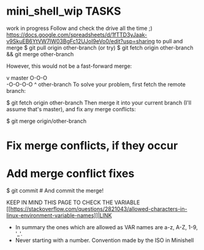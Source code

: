 # mini_shell_wip TASKS
work in progress
Follow and check the drive all the time ;)
https://docs.google.com/spreadsheets/d/1fTTD3yJaak-v9SkuEB6YtVW7lW03BgFc12UJoI9eVo0/edit?usp=sharing
to pull and merge
$ git pull origin other-branch  (or try)    $ git fetch origin other-branch && git merge other-branch

However, this would not be a fast-forward merge:

v master
O-O-O
\
 \-O-O-O-O
         ^ other-branch
To solve your problem, first fetch the remote branch:

$ git fetch origin other-branch
Then merge it into your current branch (I'll assume that's master), and fix any merge conflicts:

$ git merge origin/other-branch
# Fix merge conflicts, if they occur
# Add merge conflict fixes
$ git commit    # And commit the merge!


KEEP IN MIND THIS PAGE TO CHECK THE VARIABLE [[https://stackoverflow.com/questions/2821043/allowed-characters-in-linux-environment-variable-names]]|LINK
 - In summary the ones which are allowed as VAR names are a-z, A-Z, 1-9, '_'.
 - Never starting with a number.
Convention made by the ISO in Minishell
